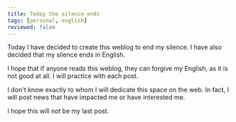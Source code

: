 ```yaml
---
title: Today the silence ends
tags: [personal, english]
reviewed: false
---
```

Today I have decided to create this weblog to end my silence. I have also decided that my silence ends in English.

I hope that if anyone reads this weblog, they can forgive my English, as it is not good at all. I will practice with each post.

I don't know exactly to whom I will dedicate this space on the web. In fact, I will post news that have impacted me or have interested me.

I hope this will not be my last post.
